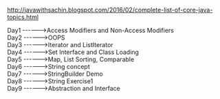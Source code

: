 http://javawithsachin.blogspot.com/2016/02/complete-list-of-core-java-topics.html


Day1 ------>Access Modifiers and Non-Access Modifiers  
Day2 ------>OOPS  
Day3 ------>Iterator and ListIterator  
Day4 ------>Set Interface and Class Loading  
Day5 ------>Map, List Sorting, Comparable  
Day6 ------>String concept  
Day7 ------>StringBuilder Demo  
Day8 ------>String Exercise1   
Day9 ------>Abstraction and Interface 



